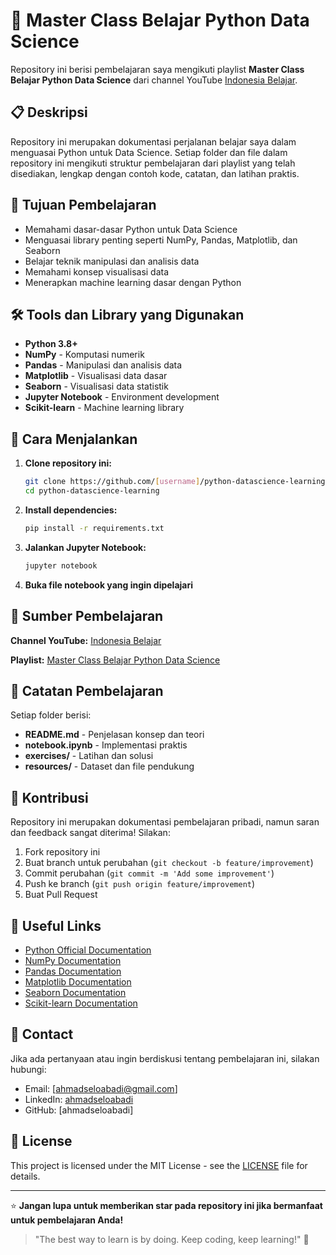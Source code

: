 # 🐍 Master Class Belajar Python Data Science

Repository ini berisi pembelajaran saya mengikuti playlist **Master Class Belajar Python Data Science** dari channel YouTube [Indonesia Belajar](https://www.youtube.com/playlist?list=PL2O3HdJI4voGJg3hYGR5kfBxXv90DJ1lU).

## 📋 Deskripsi

Repository ini merupakan dokumentasi perjalanan belajar saya dalam menguasai Python untuk Data Science. Setiap folder dan file dalam repository ini mengikuti struktur pembelajaran dari playlist yang telah disediakan, lengkap dengan contoh kode, catatan, dan latihan praktis.

## 🎯 Tujuan Pembelajaran

- Memahami dasar-dasar Python untuk Data Science
- Menguasai library penting seperti NumPy, Pandas, Matplotlib, dan Seaborn
- Belajar teknik manipulasi dan analisis data
- Memahami konsep visualisasi data
- Menerapkan machine learning dasar dengan Python

## 🛠️ Tools dan Library yang Digunakan

- **Python 3.8+**
- **NumPy** - Komputasi numerik
- **Pandas** - Manipulasi dan analisis data
- **Matplotlib** - Visualisasi data dasar
- **Seaborn** - Visualisasi data statistik
- **Jupyter Notebook** - Environment development
- **Scikit-learn** - Machine learning library

## 🚀 Cara Menjalankan

1. **Clone repository ini:**

   ```bash
   git clone https://github.com/[username]/python-datascience-learning.git
   cd python-datascience-learning
   ```

2. **Install dependencies:**

   ```bash
   pip install -r requirements.txt
   ```

3. **Jalankan Jupyter Notebook:**

   ```bash
   jupyter notebook
   ```

4. **Buka file notebook yang ingin dipelajari**

## 🎥 Sumber Pembelajaran

**Channel YouTube:** [Indonesia Belajar](https://www.youtube.com/channel/[channel-id])

**Playlist:** [Master Class Belajar Python Data Science](https://www.youtube.com/playlist?list=PL2O3HdJI4voGJg3hYGR5kfBxXv90DJ1lU)

## 📝 Catatan Pembelajaran

Setiap folder berisi:

- **README.md** - Penjelasan konsep dan teori
- **notebook.ipynb** - Implementasi praktis
- **exercises/** - Latihan dan solusi
- **resources/** - Dataset dan file pendukung

## 🤝 Kontribusi

Repository ini merupakan dokumentasi pembelajaran pribadi, namun saran dan feedback sangat diterima! Silakan:

1. Fork repository ini
2. Buat branch untuk perubahan (`git checkout -b feature/improvement`)
3. Commit perubahan (`git commit -m 'Add some improvement'`)
4. Push ke branch (`git push origin feature/improvement`)
5. Buat Pull Request

## 🔗 Useful Links

- [Python Official Documentation](https://docs.python.org/3/)
- [NumPy Documentation](https://numpy.org/doc/)
- [Pandas Documentation](https://pandas.pydata.org/docs/)
- [Matplotlib Documentation](https://matplotlib.org/stable/contents.html)
- [Seaborn Documentation](https://seaborn.pydata.org/)
- [Scikit-learn Documentation](https://scikit-learn.org/stable/)

## 📧 Contact

Jika ada pertanyaan atau ingin berdiskusi tentang pembelajaran ini, silakan hubungi:

- Email: [ahmadseloabadi@gmail.com]
- LinkedIn: [ahmadseloabadi](https://www.linkedin.com/in/ahmad-selo-abadi-832812242/)
- GitHub: [ahmadseloabadi]

## 📄 License

This project is licensed under the MIT License - see the [LICENSE](LICENSE) file for details.

---

⭐ **Jangan lupa untuk memberikan star pada repository ini jika bermanfaat untuk pembelajaran Anda!**

> "The best way to learn is by doing. Keep coding, keep learning!" 🚀
